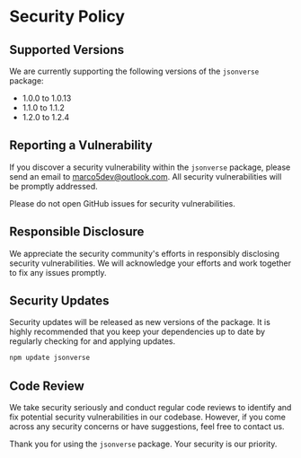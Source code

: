 # Security Policy

## Supported Versions

We are currently supporting the following versions of the `jsonverse` package:

- 1.0.0 to 1.0.13
- 1.1.0 to 1.1.2
- 1.2.0 to 1.2.4

## Reporting a Vulnerability

If you discover a security vulnerability within the `jsonverse` package, please send an email to marco5dev@outlook.com. All security vulnerabilities will be promptly addressed.

Please do not open GitHub issues for security vulnerabilities.

## Responsible Disclosure

We appreciate the security community's efforts in responsibly disclosing security vulnerabilities. We will acknowledge your efforts and work together to fix any issues promptly.

## Security Updates

Security updates will be released as new versions of the package. It is highly recommended that you keep your dependencies up to date by regularly checking for and applying updates.

```bash
npm update jsonverse
```

## Code Review

We take security seriously and conduct regular code reviews to identify and fix potential security vulnerabilities in our codebase. However, if you come across any security concerns or have suggestions, feel free to contact us.

Thank you for using the `jsonverse` package. Your security is our priority.
